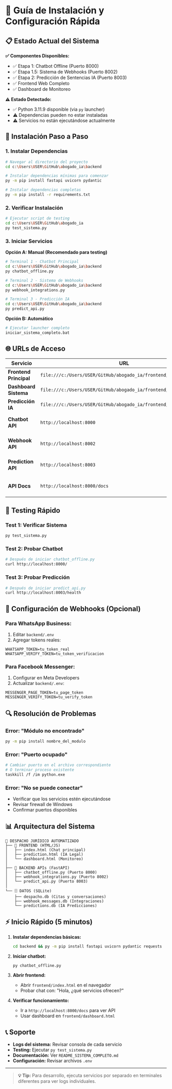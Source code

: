 # 🔧 Guía de Instalación y Configuración Rápida

## 📋 Estado Actual del Sistema

**✅ Componentes Disponibles:**
- ✅ Etapa 1: Chatbot Offline (Puerto 8000)
- ✅ Etapa 1.5: Sistema de Webhooks (Puerto 8002)  
- ✅ Etapa 2: Predicción de Sentencias IA (Puerto 8003)
- ✅ Frontend Web Completo
- ✅ Dashboard de Monitoreo

**⚠️ Estado Detectado:**
- ✅ Python 3.11.9 disponible (via `py` launcher)
- ⚠️ Dependencias pueden no estar instaladas
- ⚠️ Servicios no están ejecutándose actualmente

## 🚀 Instalación Paso a Paso

### 1. Instalar Dependencias

```bash
# Navegar al directorio del proyecto
cd c:\Users\USER\GitHub\abogado_ia\backend

# Instalar dependencias mínimas para comenzar
py -m pip install fastapi uvicorn pydantic

# Instalar dependencias completas
py -m pip install -r requirements.txt
```

### 2. Verificar Instalación

```bash
# Ejecutar script de testing
cd c:\Users\USER\GitHub\abogado_ia
py test_sistema.py
```

### 3. Iniciar Servicios

**Opción A: Manual (Recomendado para testing)**
```bash
# Terminal 1 - Chatbot Principal
cd c:\Users\USER\GitHub\abogado_ia\backend
py chatbot_offline.py

# Terminal 2 - Sistema de Webhooks  
cd c:\Users\USER\GitHub\abogado_ia\backend
py webhook_integrations.py

# Terminal 3 - Predicción IA
cd c:\Users\USER\GitHub\abogado_ia\backend  
py predict_api.py
```

**Opción B: Automático**
```bash
# Ejecutar launcher completo
iniciar_sistema_completo.bat
```

## 🌐 URLs de Acceso

| Servicio | URL | Estado |
|----------|-----|---------|
| **Frontend Principal** | `file:///c:/Users/USER/GitHub/abogado_ia/frontend/index.html` | ✅ Disponible |
| **Dashboard Sistema** | `file:///c:/Users/USER/GitHub/abogado_ia/frontend/dashboard.html` | ✅ Disponible |
| **Predicción IA** | `file:///c:/Users/USER/GitHub/abogado_ia/frontend/prediction.html` | ✅ Disponible |
| **Chatbot API** | `http://localhost:8000` | ⚠️ Requiere inicio |
| **Webhook API** | `http://localhost:8002` | ⚠️ Requiere inicio |
| **Prediction API** | `http://localhost:8003` | ⚠️ Requiere inicio |
| **API Docs** | `http://localhost:8000/docs` | ⚠️ Requiere inicio |

## 🧪 Testing Rápido

### Test 1: Verificar Sistema
```bash
py test_sistema.py
```

### Test 2: Probar Chatbot
```bash
# Después de iniciar chatbot_offline.py
curl http://localhost:8000/
```

### Test 3: Probar Predicción
```bash
# Después de iniciar predict_api.py
curl http://localhost:8003/health
```

## 📱 Configuración de Webhooks (Opcional)

### Para WhatsApp Business:
1. Editar `backend/.env`
2. Agregar tokens reales:
```env
WHATSAPP_TOKEN=tu_token_real
WHATSAPP_VERIFY_TOKEN=tu_token_verificacion
```

### Para Facebook Messenger:
1. Configurar en Meta Developers
2. Actualizar `backend/.env`:
```env
MESSENGER_PAGE_TOKEN=tu_page_token
MESSENGER_VERIFY_TOKEN=tu_verify_token
```

## 🔍 Resolución de Problemas

### Error: "Módulo no encontrado"
```bash
py -m pip install nombre_del_modulo
```

### Error: "Puerto ocupado"
```bash
# Cambiar puerto en el archivo correspondiente
# O terminar proceso existente
taskkill /f /im python.exe
```

### Error: "No se puede conectar"
- Verificar que los servicios estén ejecutándose
- Revisar firewall de Windows
- Confirmar puertos disponibles

## 📊 Arquitectura del Sistema

```
🏢 DESPACHO JURÍDICO AUTOMATIZADO
├── 📱 FRONTEND (HTML/JS)
│   ├── index.html (Chat principal)
│   ├── prediction.html (IA Legal)
│   └── dashboard.html (Monitoreo)
│
├── 🤖 BACKEND APIs (FastAPI)
│   ├── chatbot_offline.py (Puerto 8000)
│   ├── webhook_integrations.py (Puerto 8002)
│   └── predict_api.py (Puerto 8003)
│
└── 🗄️ DATOS (SQLite)
    ├── despacho.db (Citas y conversaciones)
    ├── webhook_messages.db (Integraciones)
    └── predictions.db (IA Predicciones)
```

## ⚡ Inicio Rápido (5 minutos)

1. **Instalar dependencias básicas:**
   ```bash
   cd backend && py -m pip install fastapi uvicorn pydantic requests
   ```

2. **Iniciar chatbot:**
   ```bash
   py chatbot_offline.py
   ```

3. **Abrir frontend:**
   - Abrir `frontend/index.html` en el navegador
   - Probar chat con: "Hola, ¿qué servicios ofrecen?"

4. **Verificar funcionamiento:**
   - Ir a `http://localhost:8000/docs` para ver API
   - Usar dashboard en `frontend/dashboard.html`

## 📞 Soporte

- **Logs del sistema:** Revisar consola de cada servicio
- **Testing:** Ejecutar `py test_sistema.py`
- **Documentación:** Ver `README_SISTEMA_COMPLETO.md`
- **Configuración:** Revisar archivos `.env`

---

> **💡 Tip:** Para desarrollo, ejecuta servicios por separado en terminales diferentes para ver logs individuales.
